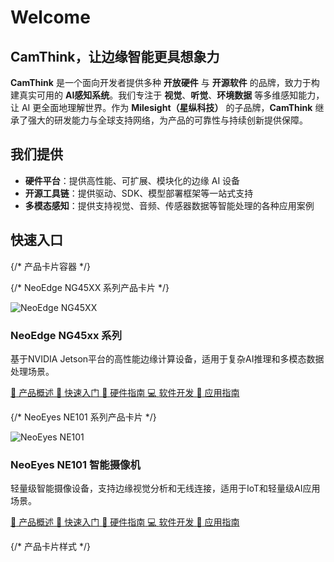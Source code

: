 # Welcome

## CamThink，让边缘智能更具想象力

**CamThink** 是一个面向开发者提供多种 **开放硬件** 与 **开源软件** 的品牌，致力于构建真实可用的 **AI感知系统**。我们专注于 **视觉**、**听觉**、**环境数据** 等多维感知能力，让 AI 更全面地理解世界。作为 **Milesight（星纵科技）** 的子品牌，**CamThink** 继承了强大的研发能力与全球支持网络，为产品的可靠性与持续创新提供保障。

## 我们提供

- **硬件平台**：提供高性能、可扩展、模块化的边缘 AI 设备
- **开源工具链**：提供驱动、SDK、模型部署框架等一站式支持
- **多模态感知**：提供支持视觉、音频、传感器数据等智能处理的各种应用案例

## 快速入口

{/* 产品卡片容器 */}
<div className="product-card-container">

  {/* NeoEdge NG45XX 系列产品卡片 */}
  <div className="product-card">
    <div className="product-header">
      <img src="/img/Overview/NG45xx/NG45XX.png" alt="NeoEdge NG45XX" className="product-image"/>
      <h3 className="product-title">NeoEdge NG45xx 系列</h3>
    </div>
    <p className="product-description">
      基于NVIDIA Jetson平台的高性能边缘计算设备，适用于复杂AI推理和多模态数据处理场景。
    </p>
    <div className="product-links">
      <a href="/docs/NeoEdge NG45XX Series/Overview" className="link-item">
        <span className="link-icon">📖</span>
        <span>产品概述</span>
      </a>
      <a href="/docs/NeoEdge NG45XX Series/Quick Start" className="link-item">
        <span className="link-icon">🚀</span>
        <span>快速入门</span>
      </a>
      <a href="/docs/NeoEdge NG45XX Series/Hardware Guide/Components Overview" className="link-item">
        <span className="link-icon">🔧</span>
        <span>硬件指南</span>
      </a>
      <a href="/docs/NeoEdge NG45XX Series/Software Guide/Development Environment Setup" className="link-item">
        <span className="link-icon">💻</span>
        <span>软件开发</span>
      </a>
      <a href="/docs/NeoEdge NG45XX Series/Application Guide/Edge Computing Application Examples/template" className="link-item">
        <span className="link-icon">📱</span>
        <span>应用指南</span>
      </a>
    </div>
  </div>

  {/* NeoEyes NE101 系列产品卡片 */}
  <div className="product-card">
    <div className="product-header">
      <img src="/img/Overview/NE101/NE101.png" alt="NeoEyes NE101" className="product-image"/>
      <h3 className="product-title">NeoEyes NE101 智能摄像机</h3>
    </div>
    <p className="product-description">
      轻量级智能摄像设备，支持边缘视觉分析和无线连接，适用于IoT和轻量级AI应用场景。
    </p>
    <div className="product-links">
      <a href="/docs/NeoEyes NE101 Series/Overview" className="link-item">
        <span className="link-icon">📖</span>
        <span>产品概述</span>
      </a>
      <a href="/docs/NeoEyes NE101 Series/Quick Start" className="link-item">
        <span className="link-icon">🚀</span>
        <span>快速入门</span>
      </a>
      <a href="/docs/NeoEyes NE101 Series/Hardware Guide/Components Overview" className="link-item">
        <span className="link-icon">🔧</span>
        <span>硬件指南</span>
      </a>
      <a href="/docs/NeoEyes NE101 Series/Software Guide" className="link-item">
        <span className="link-icon">💻</span>
        <span>软件开发</span>
      </a>
      <a href="/docs/NeoEyes NE101 Series/Application Guide" className="link-item">
        <span className="link-icon">📱</span>
        <span>应用指南</span>
      </a>
    </div>
  </div>

</div>

{/* 产品卡片样式 */}
<style>
{`
  .product-card-container {
    display: grid;
    grid-template-columns: repeat(auto-fit, minmax(300px, 1fr));
    gap: 24px;
    margin-bottom: 48px;
  }
  
  .product-card {
    border: 1px solid #eaeaea;
    border-radius: 12px;
    padding: 24px;
    background-color: #ffffff;
    box-shadow: 0 4px 16px rgba(0, 0, 0, 0.08);
    transition: transform 0.3s ease, box-shadow 0.3s ease;
  }
  
  .product-card:hover {
    transform: translateY(-4px);
    box-shadow: 0 8px 24px rgba(0, 0, 0, 0.12);
  }
  
  .product-header {
    display: flex;
    align-items: center;
    margin-bottom: 16px;
    gap: 16px;
  }
  
  .product-image {
    width: 90px;
    height: 90px;
    object-fit: contain;
    border-radius: 8px;
    background-color: #f8f9fa;
    padding: 8px;
  }
  
  .product-title {
    margin: 0;
    font-size: 1.5rem;
    color: #333;
    font-weight: 600;
  }
  
  .product-description {
    margin: 0 0 16px 0;
    color: #555;
    font-size: 0.95rem;
    line-height: 1.5;
  }
  
  .product-links {
    display: flex;
    flex-direction: column;
    gap: 8px;
  }
  
  .link-item {
    display: flex;
    align-items: center;
    padding: 10px 12px;
    background-color: #f8f9fa;
    border-radius: 6px;
    text-decoration: none;
    color: #333;
    transition: background-color 0.2s ease;
  }
  
  .link-item:hover {
    background-color: #e9ecef;
    color: #0066cc;
  }
  
  .link-icon {
    margin-right: 10px;
    font-size: 18px;
  }
  
  @media (max-width: 768px) {
    .product-card-container {
      grid-template-columns: 1fr;
    }
  }
`}
</style>
